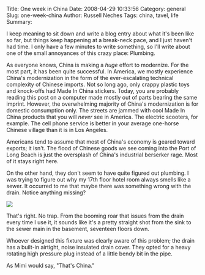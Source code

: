 Title: One week in China
Date: 2008-04-29 10:33:56
Category: general
Slug: one-week-china
Author: Russell Neches
Tags: china, tavel, life
Summary: 


I keep meaning to sit down and write a blog entry about what it's been
like so far, but things keep happening at a break-neck pace, and I just
haven't had time. I only have a few minutes to write something, so I'll
write about one of the small annoyances of this crazy place: Plumbing.

As everyone knows, China is making a *huge* effort to modernize. For the
most part, it has been quite successful. In America, we mostly
experience China's modernization in the form of the ever-escalating
technical complexity of Chinese imports. Not so long ago, only crappy
plastic toys and knock-offs had Made In China stickers. Today, you are
probably reading this post on a computer made mostly out of parts
bearing the same imprint. However, the overwhelming majority of China's
modernization is for domestic consumption only. The streets are jammed
with cool Made In China products that you will *never* see in America.
The electric scooters, for example. The cell phone service is better in
your average one-horse Chinese village than it is in Los Angeles.

Americans tend to assume that most of China's economy is geared toward
exports; it isn't. The flood of Chinese goods we see coming into the
Port of Long Beach is just the oversplash of China's industrial
berserker rage. Most of it stays right here.

On the other hand, they don't seem to have quite figured out plumbing. I
was trying to figure out why my 17th floor hotel room always smells like
a sewer. It occurred to me that maybe there was something wrong with the
drain. Notice anything missing?

![](http://vort.org/media/images/no_drain_trap.jpg)

That's right. No trap. From the booming roar that issues from the drain
every time I use it, it sounds like it's a pretty straight shot from the
sink to the sewer main in the basement, seventeen floors down.

Whoever designed this fixture was clearly aware of this problem; the
drain has a built-in airtight, noise insulated drain cover. They opted
for a heavy rotating high pressure plug instead of a little bendy bit in
the pipe.

As Mimi would say, "That's China."
